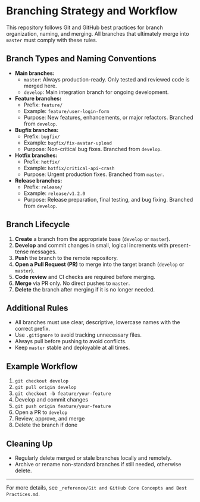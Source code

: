 # Branching Strategy and Workflow

This repository follows Git and GitHub best practices for branch organization, naming, and merging. All branches that ultimately merge into `master` must comply with these rules.

## Branch Types and Naming Conventions

- **Main branches:**
  - `master`: Always production-ready. Only tested and reviewed code is merged here.
  - `develop`: Main integration branch for ongoing development.
- **Feature branches:**
  - Prefix: `feature/`
  - Example: `feature/user-login-form`
  - Purpose: New features, enhancements, or major refactors. Branched from `develop`.
- **Bugfix branches:**
  - Prefix: `bugfix/`
  - Example: `bugfix/fix-avatar-upload`
  - Purpose: Non-critical bug fixes. Branched from `develop`.
- **Hotfix branches:**
  - Prefix: `hotfix/`
  - Example: `hotfix/critical-api-crash`
  - Purpose: Urgent production fixes. Branched from `master`.
- **Release branches:**
  - Prefix: `release/`
  - Example: `release/v1.2.0`
  - Purpose: Release preparation, final testing, and bug fixing. Branched from `develop`.

## Branch Lifecycle

1. **Create** a branch from the appropriate base (`develop` or `master`).
2. **Develop** and commit changes in small, logical increments with present-tense messages.
3. **Push** the branch to the remote repository.
4. **Open a Pull Request (PR)** to merge into the target branch (`develop` or `master`).
5. **Code review** and CI checks are required before merging.
6. **Merge** via PR only. No direct pushes to `master`.
7. **Delete** the branch after merging if it is no longer needed.

## Additional Rules

- All branches must use clear, descriptive, lowercase names with the correct prefix.
- Use `.gitignore` to avoid tracking unnecessary files.
- Always pull before pushing to avoid conflicts.
- Keep `master` stable and deployable at all times.

## Example Workflow

1. `git checkout develop`
2. `git pull origin develop`
3. `git checkout -b feature/your-feature`
4. Develop and commit changes
5. `git push origin feature/your-feature`
6. Open a PR to `develop`
7. Review, approve, and merge
8. Delete the branch if done

## Cleaning Up

- Regularly delete merged or stale branches locally and remotely.
- Archive or rename non-standard branches if still needed, otherwise delete.

---

For more details, see `_reference/Git and GitHub Core Concepts and Best Practices.md`.
